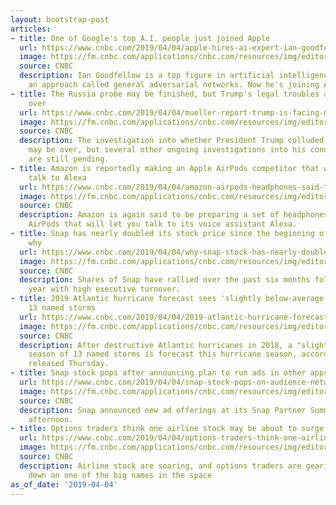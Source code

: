 ```yaml
---
layout: bootstrap-post
articles:
- title: One of Google's top A.I. people just joined Apple
  url: https://www.cnbc.com/2019/04/04/apple-hires-ai-expert-ian-goodfellow-from-google.html
  image: https://fm.cnbc.com/applications/cnbc.com/resources/img/editorial/2019/04/04/105834084-1554410670194screen-shot-2019-04-04-at-4.43.57-pm.1910x1000.jpg
  source: CNBC
  description: Ian Goodfellow is a top figure in artificial intelligence, having popularized
    an approach called general adversarial networks. Now he's joining Apple.
- title: The Russia probe may be finished, but Trump's legal troubles are far from
    over
  url: https://www.cnbc.com/2019/04/04/mueller-report-trump-is-facing-more-investigations.html
  image: https://fm.cnbc.com/applications/cnbc.com/resources/img/editorial/2019/03/29/105822518-1553874957190gettyimages-1133348651.1910x1000.jpeg
  source: CNBC
  description: The investigation into whether President Trump colluded with Russia
    may be over, but several other ongoing investigations into his conduct or organizations
    are still pending.
- title: Amazon is reportedly making an Apple AirPods competitor that will let you
    talk to Alexa
  url: https://www.cnbc.com/2019/04/04/amazon-airpods-headphones-said-to-release-in-second-half-of-2019.html
  image: https://fm.cnbc.com/applications/cnbc.com/resources/img/editorial/2018/11/13/105570860-1542114587035gettyimages-1066734506.1910x1000.jpeg
  source: CNBC
  description: Amazon is again said to be preparing a set of headphones to rival Apple
    AirPods that will let you talk to its voice assistant Alexa.
- title: Snap has nearly doubled its stock price since the beginning of 2019 — here's
    why
  url: https://www.cnbc.com/2019/04/04/why-snap-stock-has-nearly-doubled-since-the-beginning-of-2019.html
  image: https://fm.cnbc.com/applications/cnbc.com/resources/img/editorial/2017/03/01/104313666-GettyImages-479963700.1910x1000.jpg
  source: CNBC
  description: Shares of Snap have rallied over the past six months following a tough
    year with high executive turnover.
- title: 2019 Atlantic hurricane forecast sees 'slightly below-average' season with
    13 named storms
  url: https://www.cnbc.com/2019/04/04/2019-atlantic-hurricane-forecast-13-named-storms-after-brutal-2018.html
  image: https://fm.cnbc.com/applications/cnbc.com/resources/img/editorial/2018/10/11/105501050-1539260145169gettyimages-1051868200.1910x1000.jpeg
  source: CNBC
  description: After destructive Atlantic hurricanes in 2018, a "slightly below-average"
    season of 13 named storms is forecast this hurricane season, according to a forecast
    released Thursday.
- title: Snap stock pops after announcing plan to run ads in other apps
  url: https://www.cnbc.com/2019/04/04/snap-stock-pops-on-audience-network-to-run-ads-in-other-apps.html
  image: https://fm.cnbc.com/applications/cnbc.com/resources/img/editorial/2017/03/02/104316011-RTS115I6.1910x1000.jpg
  source: CNBC
  description: Snap announced new ad offerings at its Snap Partner Summit Thursday
    afternoon.
- title: Options traders think one airline stock may be about to surge
  url: https://www.cnbc.com/2019/04/04/options-traders-think-one-airline-stock-may-be-about-to-surge.html
  image: https://fm.cnbc.com/applications/cnbc.com/resources/img/editorial/2015/07/24/102862266-GettyImages-464850319-delta-american.1910x1000.jpg
  source: CNBC
  description: Airline stock are soaring, and options traders are gearing up to double
    down on one of the big names in the space
as_of_date: '2019-04-04'
---
```


